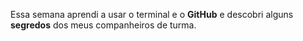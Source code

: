 Essa semana aprendi a usar o terminal e o **GitHub** e descobri alguns **segredos** dos meus companheiros de turma.

